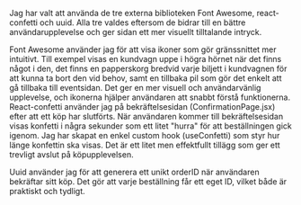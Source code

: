 Jag har valt att använda de tre externa biblioteken Font Awesome, react-confetti och uuid. Alla tre valdes eftersom de bidrar till en bättre användarupplevelse och ger sidan ett mer visuellt tilltalande intryck.

Font Awesome använder jag för att visa ikoner som gör gränssnittet mer intuitivt. Till exempel visas en kundvagn uppe i högra hörnet när det finns något i den, det finns en papperskorg bredvid varje biljett i kundvagnen för att kunna ta bort den vid behov, samt en tillbaka pil som gör det enkelt att gå tillbaka till eventsidan. Det ger en mer visuell och användarvänlig upplevelse, och ikonerna hjälper användaren att snabbt förstå funktionerna.
React-confetti använder jag på bekräftelsesidan (ConfirmationPage.jsx) efter att ett köp har slutförts. När användaren kommer till bekräftelsesidan visas konfetti i några sekunder som ett litet "hurra" för att beställningen gick igenom. Jag har skapat en enkel custom hook (useConfetti) som styr hur länge konfettin ska visas. Det är ett litet men effektfullt tillägg som ger ett trevligt avslut på köpupplevelsen.

Uuid använder jag för att generera ett unikt orderID när användaren bekräftar sitt köp. Det gör att varje beställning får ett eget ID, vilket både är praktiskt och tydligt. 

